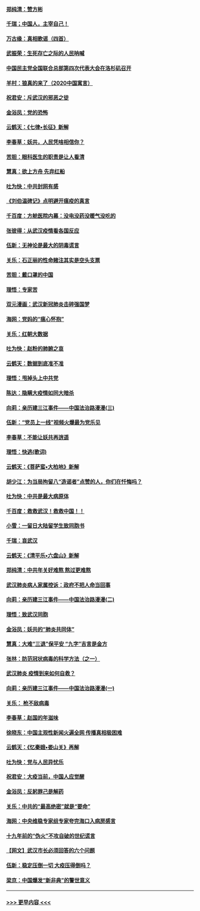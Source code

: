 #### [郑纯清：赞方彬](../pages/nsc993/n11856803.md?t=02101431) 
#### [千瑞；中国人，主宰自己！](../pages/nsc993/n11856793.md?t=02101431) 
#### [万古缘：真相歌谣（四首）](../pages/nsc993/n11856263.md?t=02101431) 
#### [武振荣：生死存亡之际的人民呐喊](../pages/nsc993/n11856256.md?t=02101431) 
#### [中国民主党全国联合总部第四次代表大会在洛杉矶召开](../pages/nsc993/n11856344.md?t=02101431) 
#### [羊村：狼真的来了（2020中国寓言）](../pages/nsc993/n11856229.md?t=02101431) 
#### [祝君安：斥武汉的邪恶之徒](../pages/nsc993/n11855861.md?t=02101431) 
#### [金浴凤：党的恐怖](../pages/nsc993/n11855849.md?t=02101431) 
#### [云鹤天：《七律▪长征》新解](../pages/nsc993/n11855479.md?t=02101431) 
#### [李春草：妖共，人民凭啥相信你？](../pages/nsc993/n11855196.md?t=02101431) 
#### [苦胆：眼科医生的职责是让人看清](../pages/nsc993/n11853840.md?t=02101431) 
#### [慧真：欲上方舟 先弃红船](../pages/nsc993/n11853483.md?t=02101431) 
#### [吐为快：中共封网有感](../pages/nsc993/n11852575.md?t=02101431) 
#### [《刘伯温碑记》点明避开瘟疫的真言](../pages/nsc993/n11852128.md?t=02101431) 
#### [千百度：方舱医院内幕：没电没药没暖气没吃的](../pages/nsc993/n11850211.md?t=02101431) 
#### [张彼得：从武汉疫情看各国反应](../pages/nsc993/n11850102.md?t=02101431) 
#### [伍新：无神论是最大的阴毒谎言](../pages/nsc993/n11846129.md?t=02101431) 
#### [关乐：石正丽的性命赌注其实是空头支票](../pages/nsc993/n11846109.md?t=02101431) 
#### [苦胆：戴口罩的中国](../pages/nsc993/n11845576.md?t=02101431) 
#### [理悟：专家苦](../pages/nsc993/n11845564.md?t=02101431) 
#### [双元漫画：武汉新冠肺炎击碎强国梦](../pages/nsc993/n11843320.md?t=02101431) 
#### [海网：党妈的“瘟心怀抱”](../pages/nsc993/n11840740.md?t=02101431) 
#### [关乐：红朝大数据](../pages/nsc993/n11840675.md?t=02101431) 
#### [吐为快：赵粉的肺腑之哀](../pages/nsc993/n11840618.md?t=02101431) 
#### [云鹤天：数据到底准不准](../pages/nsc993/n11840325.md?t=02101431) 
#### [理悟：甩掉头上中共党](../pages/nsc993/n11838826.md?t=02101431) 
#### [陈达：隐瞒大疫情如同大暗杀](../pages/nsc993/n11838771.md?t=02101431) 
#### [向莉：亲历建三江事件——中国法治路漫漫(三)](../pages/nsc993/n11831825.md?t=02101431) 
#### [伍新：“党员上一线”视频火爆最为党乐见](../pages/nsc993/n11838200.md?t=02101431) 
#### [李春草：不能让妖共再逍遥](../pages/nsc993/n11838102.md?t=02101431) 
#### [理悟：快逃(歌词)](../pages/nsc993/n11838083.md?t=02101431) 
#### [云鹤天：《菩萨蛮▪大柏地》新解](../pages/nsc993/n11838059.md?t=02101431) 
#### [胡少江：为当局拘留八“造谣者”点赞的人，你们在忏悔吗？](../pages/nsc993/n11836801.md?t=02101431) 
#### [吐为快：中共是最大病原体](../pages/nsc993/n11836748.md?t=02101431) 
#### [千百度：救救武汉！救救中国！！](../pages/nsc993/n11836145.md?t=02101431) 
#### [小雪：一留日大陆留学生致同胞书](../pages/nsc993/n11834624.md?t=02101431) 
#### [千瑞：哀武汉](../pages/nsc993/n11833647.md?t=02101431) 
#### [云鹤天：《清平乐▪六盘山》新解](../pages/nsc993/n11833611.md?t=02101431) 
#### [郑纯清：中共年关好难熬 熬过更难熬](../pages/nsc993/n11833489.md?t=02101431) 
#### [武汉肺炎病人家属控诉：政府不把人命当回事](../pages/nsc993/n11833205.md?t=02101431) 
#### [向莉：亲历建三江事件——中国法治路漫漫(二)](../pages/nsc993/n11829102.md?t=02101431) 
#### [理悟：致武汉同胞](../pages/nsc993/n11831522.md?t=02101431) 
#### [金浴凤：妖共的“肺炎共同体”](../pages/nsc993/n11829448.md?t=02101431) 
#### [慧真：大难“三退”保平安 “九字”吉言是金方](../pages/nsc993/n11829501.md?t=02101431) 
#### [张林：防范冠状病毒的科学方法（之一）](../pages/nsc993/n11828618.md?t=02101431) 
#### [武汉肺炎 疫情到来如何自救？](../pages/nsc993/n11827632.md?t=02101431) 
#### [向莉：亲历建三江事件——中国法治路漫漫(一)](../pages/nsc993/n11827190.md?t=02101431) 
#### [关乐： 枪不敌病毒](../pages/nsc993/n11826746.md?t=02101431) 
#### [李春草：赵国的年滋味](../pages/nsc993/n11826321.md?t=02101431) 
#### [徐晓东：中国主观性新闻火遍全网 传播真相极困难](../pages/nsc993/n11826508.md?t=02101431) 
#### [云鹤天：《忆秦娥▪娄山关》再解](../pages/nsc993/n11824682.md?t=02101431) 
#### [吐为快：党与人民异忧乐](../pages/nsc993/n11824660.md?t=02101431) 
#### [祝君安：大疫当前，中国人应觉醒](../pages/nsc993/n11821946.md?t=02101431) 
#### [金浴凤：反躬罪己是解药](../pages/nsc993/n11820280.md?t=02101431) 
#### [关乐：中共的“最高绝密”就是“要命”](../pages/nsc993/n11816946.md?t=02101431) 
#### [海网：中央维稳专家组专家夸完海口入病房感言](../pages/nsc993/n11815138.md?t=02101431) 
#### [十九年前的“伪火”不攻自破的世纪谎言](../pages/nsc993/n11813238.md?t=02101431) 
#### [【网文】武汉市长必须回答的六个问题](../pages/nsc993/n11813848.md?t=02101431) 
#### [伍新：稳定压倒一切 大疫压得倒吗？](../pages/nsc993/n11812634.md?t=02101431) 
#### [梁京：中国爆发“新非典”的警世意义](../pages/nsc993/n11812554.md?t=02101431) 

----
#### [ >>> 更早内容 <<< ](../indexes/nsc993-earlier.md)
